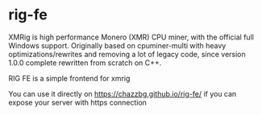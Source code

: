 # rig-fe

XMRig is high performance Monero (XMR) CPU miner, with the official full Windows support. Originally based on cpuminer-multi with heavy optimizations/rewrites and removing a lot of legacy code, since version 1.0.0 complete rewritten from scratch on C++.




RIG FE is a simple frontend for xmrig

You can use it directly on https://chazzbg.github.io/rig-fe/ if you can expose your server with https connection
